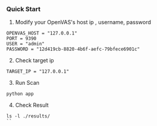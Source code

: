 
### Quick Start

1. Modify your OpenVAS's host ip , username, password
```
OPENVAS_HOST = "127.0.0.1"
PORT = 9390
USER = "admin"
PASSWORD = "12d419cb-8820-4b6f-aefc-79bfece6901c"
```

2. Check target ip

```
TARGET_IP = "127.0.0.1"
```

3. Run Scan

```
python app
```


4. Check Result
```
ls -l ./results/
``

